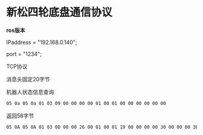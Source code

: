 # 新松四轮底盘通信协议

**ros版本**

IPaddress = "192.168.0.140";

port = "1234";

TCP协议

消息头固定20字节



机器人状态信息查询

```bash
05 0a 05 0a 01 03 09 00 00 00 00 01 00 01 00 00 00 00 00 00
```

返回58字节

```bash
05 0A 05 0A 01 03 0D 00 00 26 00 01 00 01 19 00 00 00 00 30 00 00 00 3E 00 00 00 01 36 C3 EE FF B5 4A 2D 00 08 EE EF FF 81 42 2D 00 12 C7 45 45 8F 2D 2E 45 3E 4A 20 40 00 00 
```

